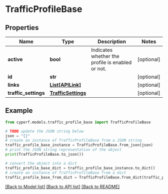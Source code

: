 # TrafficProfileBase


## Properties

Name | Type | Description | Notes
------------ | ------------- | ------------- | -------------
**active** | **bool** | Indicates whether the profile is enabled or not. | [optional] 
**id** | **str** |  | [optional] 
**links** | [**List[APILink]**](APILink.md) |  | [optional] 
**traffic_settings** | [**TrafficSettings**](TrafficSettings.md) |  | [optional] 

## Example

```python
from cyperf.models.traffic_profile_base import TrafficProfileBase

# TODO update the JSON string below
json = "{}"
# create an instance of TrafficProfileBase from a JSON string
traffic_profile_base_instance = TrafficProfileBase.from_json(json)
# print the JSON string representation of the object
print(TrafficProfileBase.to_json())

# convert the object into a dict
traffic_profile_base_dict = traffic_profile_base_instance.to_dict()
# create an instance of TrafficProfileBase from a dict
traffic_profile_base_from_dict = TrafficProfileBase.from_dict(traffic_profile_base_dict)
```
[[Back to Model list]](../README.md#documentation-for-models) [[Back to API list]](../README.md#documentation-for-api-endpoints) [[Back to README]](../README.md)


